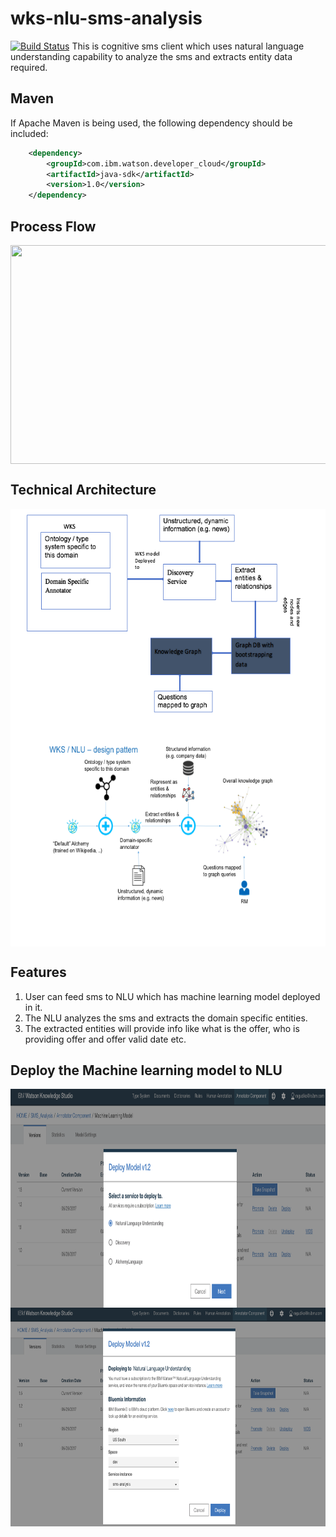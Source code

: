 # wks-nlu-sms-analysis
[![Build Status](https://travis-ci.org/IBM/watson-online-store.svg?branch=master)](https://travis-ci.org/ragudiko/wks-nlu-sms-analysis)
This is cognitive sms client which uses natural language understanding capability to analyze the sms and extracts entity data required.

## Maven
If Apache Maven is being used, the following dependency should be included:
```xml
  	<dependency>
  		<groupId>com.ibm.watson.developer_cloud</groupId>
  		<artifactId>java-sdk</artifactId>
  		<version>1.0</version>
  	</dependency> 	
```

## Process Flow

<img src="images/WKS-NLU-processh.png" width="800" height="350" align="center">

## Technical Architecture

<img src="images/Technical Architecture.png" width="800" height="350" align="center">

<img src="images/Technical Architecture - 2.png" width="800" height="350" align="center">


## Features
1. User can feed sms to NLU which has machine learning model deployed in it.
2. The NLU analyzes the sms and extracts the domain specific entities.
3. The extracted entities will provide info like what is the offer, who is providing offer and offer valid date etc.


## Deploy the Machine learning model to NLU
<img src="images/wks-nlu-deploy-1.png" width="800" height="350" align="center">

<img src="images/wks-nlu-deploy-2.png" width="800" height="350" align="center">
